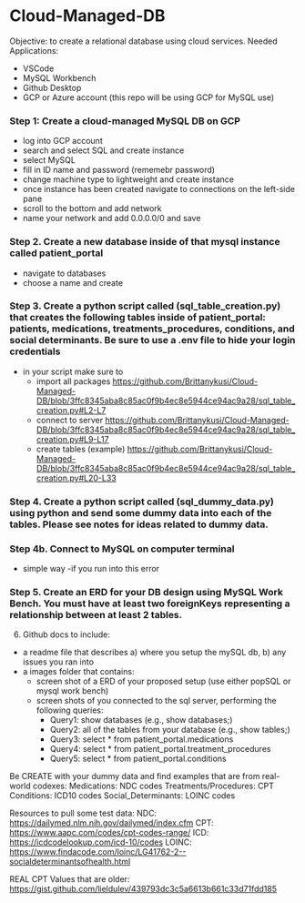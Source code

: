 # Cloud-Managed-DB
Objective: to create a relational database using cloud services.
Needed Applications:
- VSCode
- MySQL Workbench
- Github Desktop
- GCP or Azure account (this repo will be using GCP for MySQL use)

### Step 1: Create a cloud-managed MySQL DB on GCP
- log into GCP account
- search and select SQL and create instance 
- select MySQL
- fill in ID name and password (rememebr password)
- change machine type to lightweight and create instance
- once instance has been created navigate to connections on the left-side pane
- scroll to the bottom and add network 
- name your network and add 0.0.0.0/0 and save

### Step 2. Create a new database inside of that mysql instance called patient_portal  
- navigate to databases
- choose a name and create 

### Step 3. Create a python script called (sql_table_creation.py) that creates the following tables inside of patient_portal: patients, medications, treatments_procedures, conditions, and social determinants. Be sure to use a .env file to hide your login credentials 
- in your script make sure to 
    - import all packages https://github.com/Brittanykusi/Cloud-Managed-DB/blob/3ffc8345aba8c85ac0f9b4ec8e5944ce94ac9a28/sql_table_creation.py#L2-L7
    - connect to server https://github.com/Brittanykusi/Cloud-Managed-DB/blob/3ffc8345aba8c85ac0f9b4ec8e5944ce94ac9a28/sql_table_creation.py#L9-L17
    - create tables (example) https://github.com/Brittanykusi/Cloud-Managed-DB/blob/3ffc8345aba8c85ac0f9b4ec8e5944ce94ac9a28/sql_table_creation.py#L20-L33

### Step 4. Create a python script called (sql_dummy_data.py) using python and send some dummy data into each of the tables. Please see notes for ideas related to dummy data. 

### Step 4b. Connect to MySQL on computer terminal
- simple way
-if you run into this error

### Step 5. Create an ERD for your DB design using MySQL Work Bench. You must have at least two foreignKeys representing a relationship between at least 2 tables. 

6. Github docs to include: 
- a readme file that describes a) where you setup the mySQL db, b) any issues you ran into 
- a images folder that contains: 
    - screen shot of a ERD of your proposed setup (use either popSQL or mysql work bench) 
    - screen shots of you connected to the sql server, performing the following queries: 
        - Query1: show databases (e.g., show databases;) 
        - Query2: all of the tables from your database (e.g., show tables;)  
        - Query3: select * from patient_portal.medications 
        - Query4: select * from patient_portal.treatment_procedures
        - Query5: select * from patient_portal.conditions

Be CREATE with your dummy data and find examples that are from real-world codexes: 
Medications: NDC codes
Treatments/Procedures: CPT 
Conditions: ICD10 codes
Social_Determinants: LOINC codes 

Resources to pull some test data: 
NDC: https://dailymed.nlm.nih.gov/dailymed/index.cfm 
CPT: https://www.aapc.com/codes/cpt-codes-range/
ICD: https://icdcodelookup.com/icd-10/codes
LOINC: https://www.findacode.com/loinc/LG41762-2--socialdeterminantsofhealth.html

REAL CPT Values that are older: https://gist.github.com/lieldulev/439793dc3c5a6613b661c33d71fdd185

